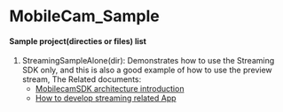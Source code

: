 # MobileCam_Sample

#### Sample project(directies or files) list

1. StreamingSampleAlone(dir): Demonstrates how to use the Streaming SDK only, and this is also a good example of how to use the preview stream, The Related documents:
    - [MobilecamSDK architecture introduction](https://www.yuque.com/tinycloud/mobilecamsdk/ieyef3)
    - [How to develop streaming related App](https://www.yuque.com/tinycloud/mobilecamsdk/uqs0h6/edit)
